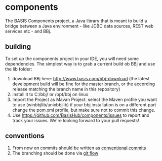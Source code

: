 components
==========

The BASIS Components project, a Java library that is meant to build a bridge between a Java environment - like JDBC data sources, REST web services etc - and BBj.

building
--------
To set up the components project in your IDE, you will need some dependencies. The simplest way is to grab a current build ob BBj and use the lib folder:

1. download BBj here: http://www.basis.com/bbj-download (the latest development build will be fine for the master branch, or the according  release matching the branch name in this repository)
2. install it to C:/bbj/ or /opt/bbj on linux
3. Import the Project as Mavan Project. select the Maven profile you want to use (winbbjlib/unixbbjlib) if your bbj installation is on a different part change the pom.xml profile, but make sure not to commit this change.
5. Use https://github.com/BasisHub/components/issues to report and track your issues. We're looking forward to your pull requests!

conventions
--------
1. From now on commits should be written as [conventional commits](https://www.conventionalcommits.org/en/v1.0.0-beta.2/)
2. The branching should be done via [git flow](https://www.atlassian.com/git/tutorials/comparing-workflows/gitflow-workflow)
